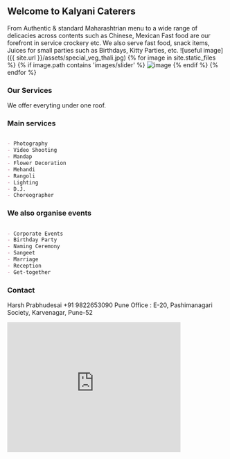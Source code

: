 ## Welcome to Kalyani Caterers

From Authentic & standard Maharashtrian menu to a wide range of delicacies across contents such as Chinese, Mexican Fast food are our forefront in service crockery etc. We also serve fast food, snack items, Juices for small parties such as Birthdays, Kitty Parties, etc.
![useful image]({{ site.url }}/assets/special_veg_thali.jpg)
{% for image in site.static_files %}
    {% if image.path contains 'images/slider' %}
        <img src="{{ site.baseurl }}{{ image.path }}" alt="image" />
    {% endif %}
{% endfor %}
### Our Services

We offer everyting under one roof.

### Main services
```markdown

- Photography 
- Video Shooting
- Mandap
- Flower Decoration
- Mehandi
- Rangoli
- Lighting
- D.J.
- Choreographer 

```
### We also organise events
```markdown

- Corporate Events
- Birthday Party
- Naming Ceremony 
- Sangeet
- Marriage
- Reception
- Get-together

```

### Contact
Harsh Prabhudesai
+91 9822653090
Pune Office : E-20, Pashimanagari
Society, Karvenagar, Pune-52

<iframe src="https://www.google.com/maps/embed?pb=!1m14!1m8!1m3!1d15129.299774820218!2d73.7811602!3d18.5593835!3m2!1i1024!2i768!4f13.1!3m3!1m2!1s0x0%3A0x59d4db9a5366a2fa!2sFood+Galaxy!5e0!3m2!1sen!2sin!4v1519788474961" width="400" height="300" frameborder="0" style="border:0" allowfullscreen></iframe>
